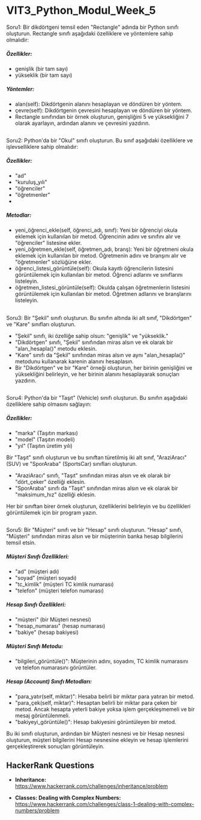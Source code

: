 # VIT3_Python_Modul_Week_5

Soru1: Bir dikdörtgeni temsil eden "Rectangle" adında bir Python sınıfı oluşturun. Rectangle sınıfı aşağıdaki özelliklere ve yöntemlere sahip olmalıdir:
##### Özellikler:
- genişlik (bir tam sayı)
- yükseklik (bir tam sayı)
##### Yöntemler:
- alan(self): Dikdörtgenin alanını hesaplayan ve döndüren bir yöntem.
- çevre(self): Dikdörtgenin çevresini hesaplayan ve döndüren bir yöntem.
- Rectangle sınıfından bir örnek oluşturun, genişliğini 5 ve yüksekliğini 7 olarak ayarlayın, ardından alanını ve çevresini yazdırın.
##
Soru2: Python'da bir "Okul" sınıfı oluşturun. Bu sınıf aşağıdaki özelliklere ve işlevselliklere sahip olmalıdır:

##### Özellikler:
- "ad" 
- "kuruluş_yılı" 
- "öğrenciler" 
- "öğretmenler"
- 
##### Metodlar:
- yeni_öğrenci_ekle(self, öğrenci_adı, sınıf): Yeni bir öğrenciyi okula eklemek için kullanılan bir metod. Öğrencinin adını ve sınıfını alır ve "öğrenciler" listesine ekler.
- yeni_öğretmen_ekle(self, öğretmen_adı, branş): Yeni bir öğretmeni okula eklemek için kullanılan bir metod. Öğretmenin adını ve branşını alır ve "öğretmenler" sözlüğüne ekler.
- öğrenci_listesi_görüntüle(self): Okula kayıtlı öğrencilerin listesini görüntülemek için kullanılan bir metod. Öğrenci adlarını ve sınıflarını listeleyin.
- öğretmen_listesi_görüntüle(self): Okulda çalışan öğretmenlerin listesini görüntülemek için kullanılan bir metod. Öğretmen adlarını ve branşlarını listeleyin.
##
Soru3: Bir "Şekil" sınıfı oluşturun. Bu sınıfın altında iki alt sınıf, "Dikdörtgen" ve "Kare" sınıfları oluşturun.

- "Şekil" sınıfı, iki özelliğe sahip olsun: "genişlik" ve "yükseklik."
- "Dikdörtgen" sınıfı, "Şekil" sınıfından miras alsın ve ek olarak bir "alan_hesapla()" metodu eklesin.
- "Kare" sınıfı da "Şekil" sınıfından miras alsın ve aynı "alan_hesapla()" metodunu kullanarak karenin alanını hesaplasın.
- Bir "Dikdörtgen" ve bir "Kare" örneği oluşturun, her birinin genişliğini ve yüksekliğini belirleyin, ve her birinin alanını hesaplayarak sonuçları yazdırın.
##
Soru4: Python'da bir "Taşıt" (Vehicle) sınıfı oluşturun. Bu sınıfın aşağıdaki özelliklere sahip olmasını sağlayın:

##### Özellikler:
- "marka" (Taşıtın markası)
- "model" (Taşıtın modeli)
- "yıl" (Taşıtın üretim yılı)
  
Bir "Taşıt" sınıfı oluşturun ve bu sınıftan türetilmiş iki alt sınıf, "AraziAracı" (SUV) ve "SporAraba" (SportsCar) sınıfları oluşturun.

- "AraziAracı" sınıfı, "Taşıt" sınıfından miras alsın ve ek olarak bir "dört_çeker" özelliği eklesin.
- "SporAraba" sınıfı da "Taşıt" sınıfından miras alsın ve ek olarak bir "maksimum_hız" özelliği eklesin.

Her bir sınıftan birer örnek oluşturun, özelliklerini belirleyin ve bu özellikleri görüntülemek için bir program yazın.
##
 Soru5: Bir "Müşteri" sınıfı ve bir "Hesap" sınıfı oluşturun. "Hesap" sınıfı, "Müşteri" sınıfından miras alsın ve bir müşterinin banka hesap bilgilerini temsil etsin.

##### Müşteri Sınıfı Özellikleri:
- "ad" (müşteri adı)
- "soyad" (müşteri soyadı)
- "tc_kimlik" (müşteri TC kimlik numarası)
- "telefon" (müşteri telefon numarası)

##### Hesap Sınıfı Özellikleri:
- "müşteri" (bir Müşteri nesnesi)
- "hesap_numarası" (hesap numarası)
- "bakiye" (hesap bakiyesi)

##### Müşteri Sınıfı Metodu:
- "bilgileri_görüntüle()": Müşterinin adını, soyadını, TC kimlik numarasını ve telefon numarasını görüntüler.
  
##### Hesap (Account) Sınıfı Metodları:
- "para_yatır(self, miktar)": Hesaba belirli bir miktar para yatıran bir metod.
- "para_çek(self, miktar)": Hesaptan belirli bir miktar para çeken bir metod. Ancak hesapta yeterli bakiye yoksa işlem gerçekleşmemeli ve bir mesaj görüntülenmeli.
- "bakiyeyi_görüntüle()": Hesap bakiyesini görüntüleyen bir metod.
  
Bu iki sınıfı oluşturun, ardından bir Müşteri nesnesi ve bir Hesap nesnesi oluşturun, müşteri bilgilerini Hesap nesnesine ekleyin ve hesap işlemlerini gerçekleştirerek sonuçları görüntüleyin.

## HackerRank Questions

* **Inheritance:** https://www.hackerrank.com/challenges/inheritance/problem
  
* **Classes: Dealing with Complex Numbers:** https://www.hackerrank.com/challenges/class-1-dealing-with-complex-numbers/problem
